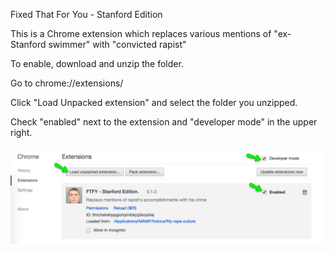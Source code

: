 Fixed That For You - Stanford Edition


This is a Chrome extension which replaces various mentions of "ex-Stanford swimmer"
with "convicted rapist"


To enable, download and unzip the folder.

Go to chrome://extensions/

Click "Load Unpacked extension" and select the folder you unzipped.

Check "enabled" next to the extension and "developer mode" in the upper right.

![Instructions](images/screenshot.png)
